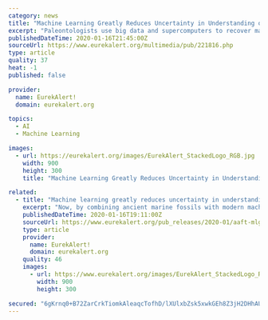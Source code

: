 ```yaml
---
category: news
title: "Machine Learning Greatly Reduces Uncertainty in Understanding of Paleozoic Biodiversity (1 of 1) (video)"
excerpt: "Paleontologists use big data and supercomputers to recover marine paleobiodiversity. This material relates to a paper that appeared in the 17 Jan. issue of Science, published by AAAS. The paper, by J.-X. Fan at Nanjing University in Nanjing, China, and ..."
publishedDateTime: 2020-01-16T21:45:00Z
sourceUrl: https://www.eurekalert.org/multimedia/pub/221816.php
type: article
quality: 37
heat: -1
published: false

provider:
  name: EurekAlert!
  domain: eurekalert.org

topics:
  - AI
  - Machine Learning

images:
  - url: https://eurekalert.org/images/EurekAlert_StackedLogo_RGB.jpg
    width: 900
    height: 300
    title: "Machine Learning Greatly Reduces Uncertainty in Understanding of Paleozoic Biodiversity (1 of 1) (video)"

related:
  - title: "Machine learning greatly reduces uncertainty in understanding of paleozoic biodiversity"
    excerpt: "Now, by combining ancient marine fossils with modern machine learning and one of the world's most powerful supercomputers, researchers have composed a new record of Paleozoic biodiversity in which the age of average fossil layers can be resolved to within 26,000 years, the authors say. The computational approach allowed Jun-xuan Fan and ..."
    publishedDateTime: 2020-01-16T19:11:00Z
    sourceUrl: https://www.eurekalert.org/pub_releases/2020-01/aaft-mlg011320.php
    type: article
    provider:
      name: EurekAlert!
      domain: eurekalert.org
    quality: 46
    images:
      - url: https://www.eurekalert.org/images/EurekAlert_StackedLogo_RGB.jpg
        width: 900
        height: 300

secured: "6gKrnq0+B72ZarCrkTiomkAleaqcTofhD/lXUlxbZsk5xwkGEh8Z3jH2DHhAUAFxVHyCPkV5VZNxwjIDGw7e/fC82eRD8iYycwRkOfkyKTvY/dwKMGySRBdGQSSOMlWL1r1zOIekGFNw0iwg1CzRLb0XZK1LjICxwg+jocAzyGRsJmiHsz8NlI4mICaZ1wwif8LvoNmmYGl4JgRyT2dVOPnXp0tsqlXPXIc3GFJ0/euop2ap5J2TyDJn1acfbPHrBjgx0p0Rz1GLTdm5dF0gWe5D/esngSmjC3pXnmQzR3Y=;qZI0yPSExBGHXYamMf+ewQ=="
---
```


